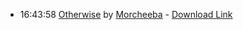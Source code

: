 *   16:43:58  [Otherwise](http://goo.gl/ItsDP) by [Morcheeba](http://www.last.fm/music/Morcheeba) - [Download Link](http://goo.gl/i40iZt)

